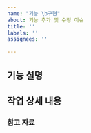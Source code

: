 ```yaml
---
name: "기능 \b구현"
about: 기능 추가 및 수정 이슈
title: ''
labels: ''
assignees: ''

---
```


## 기능 설명

## 작업 상세 내용 

### 참고 자료
